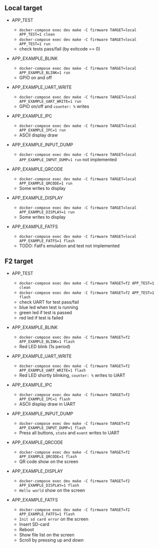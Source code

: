 ## Local target

* APP_TEST
    * `docker-compose exec dev make -C firmware TARGET=local APP_TEST=1 clean`
    * `docker-compose exec dev make -C firmware TARGET=local APP_TEST=1 run`
    * check tests pass/fail (by exitcode == 0)

* APP_EXAMPLE_BLINK
    * `docker-compose exec dev make -C firmware TARGET=local APP_EXAMPLE_BLINK=1 run`
    * GPIO on and off

* APP_EXAMPLE_UART_WRITE
    * `docker-compose exec dev make -C firmware TARGET=local APP_EXAMPLE_UART_WRITE=1 run`
    * GPIO on/off and `counter: %` writes

* APP_EXAMPLE_IPC
    * `docker-compose exec dev make -C firmware TARGET=local APP_EXAMPLE_IPC=1 run`
    * ASCII display draw

* APP_EXAMPLE_INPUT_DUMP
    * `docker-compose exec dev make -C firmware TARGET=local APP_EXAMPLE_INPUT_DUMP=1 run` not implemented

* APP_EXAMPLE_QRCODE
    * `docker-compose exec dev make -C firmware TARGET=local APP_EXAMPLE_QRCODE=1 run`
    * Some writes to display

* APP_EXAMPLE_DISPLAY
    * `docker-compose exec dev make -C firmware TARGET=local APP_EXAMPLE_DISPLAY=1 run`
    * Some writes to display

* APP_EXAMPLE_FATFS
    * `docker-compose exec dev make -C firmware TARGET=local APP_EXAMPLE_FATFS=1 flash`
    * TODO: FatFs emulation and test not implemented

## F2 target

* APP_TEST
    * `docker-compose exec dev make -C firmware TARGET=f2 APP_TEST=1 clean`
    * `docker-compose exec dev make -C firmware TARGET=f2 APP_TEST=1 flash`
    * check UART for test pass/fail
    * blue led when test is running
    * green led if test is passed
    * red led if test is failed

* APP_EXAMPLE_BLINK
    * `docker-compose exec dev make -C firmware TARGET=f2 APP_EXAMPLE_BLINK=1 flash`
    * Red LED blink (1s period)

* APP_EXAMPLE_UART_WRITE
    * `docker-compose exec dev make -C firmware TARGET=f2 APP_EXAMPLE_UART_WRITE=1 flash`
    * Red LED shortly blinking, `counter: %` writes to UART

* APP_EXAMPLE_IPC
    * `docker-compose exec dev make -C firmware TARGET=f2 APP_EXAMPLE_IPC=1 flash`
    * ASCII display draw in UART

* APP_EXAMPLE_INPUT_DUMP
    * `docker-compose exec dev make -C firmware TARGET=f2 APP_EXAMPLE_INPUT_DUMP=1 flash`
    * Press all buttons, `state` and `event` writes to UART

* APP_EXAMPLE_QRCODE
    * `docker-compose exec dev make -C firmware TARGET=f2 APP_EXAMPLE_QRCODE=1 flash`
    * QR code show on the screen

* APP_EXAMPLE_DISPLAY
    * `docker-compose exec dev make -C firmware TARGET=f2 APP_EXAMPLE_DISPLAY=1 flash`
    * `Hello world` show on the screen

* APP_EXAMPLE_FATFS
    * `docker-compose exec dev make -C firmware TARGET=f2 APP_EXAMPLE_FATFS=1 flash`
    * `Init sd card error` on the screen
    * Insert SD-card
    * Reboot
    * Show file list on the screen
    * Scroll by pressing up and down
